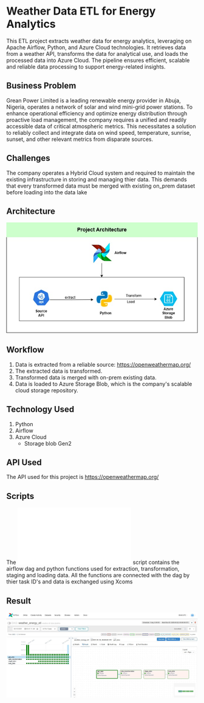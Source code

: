 # Weather Data ETL for Energy Analytics

This ETL project extracts weather data for energy analytics, leveraging on Apache Airflow, Python, and Azure Cloud technologies. 
It retrieves data from a weather API, transforms the data for analytical use, and loads the processed data into Azure Cloud. 
The pipeline ensures efficient, scalable and reliable data processing to support energy-related insights.


## Business Problem

Grean Power Limited is a leading renewable energy provider in Abuja, Nigeria, operates a network of solar and wind mini-grid power stations. 
To enhance operational efficiency and optimize energy distribution through proactive load management, the company requires a unified and readily accessible data of critical atmospheric metrics. 
This necessitates a solution to reliably collect and integrate data on wind speed, temperature, sunrise, sunset, and other relevant metrics from disparate sources. 

## Challenges

The company operates a Hybrid Cloud system and required to maintain the existing infrastructure in storing and managing thier data.
This demands that every transformed data must be merged with existing on_prem dataset before loading into the data lake

## Architecture
![Project Architecture](architecture.jpg)


## Workflow
1. Data is extracted from a reliable source: https://openweathermap.org/
2. The extracted data is transformed.
3. Transformed data is merged with on-prem existing data.
4. Data is loaded to Azure Storage Blob, which is the company's scalable cloud storage repository.

## Technology Used
1. Python
2. Airflow
3. Azure Cloud
   - Storage blob Gen2

## API Used
The API used for this project is https://openweathermap.org/

## Scripts
The ![ETL](etl.py) script contains the airflow dag and python functions used for extraction, transformation, staging and loading data.
All  the functions are connected with the dag by thier task ID's and data is exchanged using Xcoms


##  Result

![Airflow_DAG](airflow_dag.jpg)
